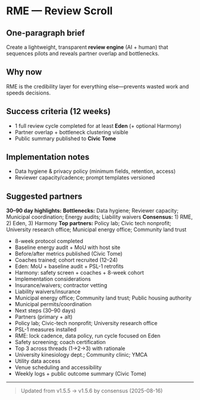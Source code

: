 # RME — Review Scroll

## One-paragraph brief
Create a lightweight, transparent **review engine** (AI + human) that sequences pilots and reveals partner overlap and bottlenecks.

## Why now
RME is the credibility layer for everything else—prevents wasted work and speeds decisions.

## Success criteria (12 weeks)
- 1 full review cycle completed for at least **Eden** (+ optional Harmony)
- Partner overlap + bottleneck clustering visible
- Public summary published to **Civic Tome**

## Implementation notes
- Data hygiene & privacy policy (minimum fields, retention, access)
- Reviewer capacity/cadence; prompt templates versioned

## Suggested partners
**30–90 day highlights:**
**Bottlenecks:** Data hygiene; Reviewer capacity; Municipal coordination; Energy audits; Liability waivers
**Consensus:** 1) RME, 2) Eden, 3) Harmony
**Top partners:** Policy lab; Civic tech nonprofit; University research office; Municipal energy office; Community land trust
- 8-week protocol completed
- Baseline energy audit + MoU with host site
- Before/after metrics published (Civic Tome)
- Coaches trained; cohort recruited (12–24)
- Eden: MoU + baseline audit + PSL-1 retrofits
- Harmony: safety screen + coaches + 8-week cohort
- Implementation considerations
- Insurance/waivers; contractor vetting
- Liability waivers/insurance
- Municipal energy office; Community land trust; Public housing authority
- Municipal permits/coordination
- Next steps (30–90 days)
- Partners (primary + alt)
- Policy lab; Civic-tech nonprofit; University research office
- PSL-1 measures installed
- RME: lock cadence, data policy, run cycle focused on Eden
- Safety screening; coach certification
- Top 3 across threads (1→2→3) with rationale
- University kinesiology dept.; Community clinic; YMCA
- Utility data access
- Venue scheduling and accessibility
- Weekly logs + public outcome summary (Civic Tome)
---

> Updated from v1.5.5 → v1.5.6 by consensus (2025-08-16)
